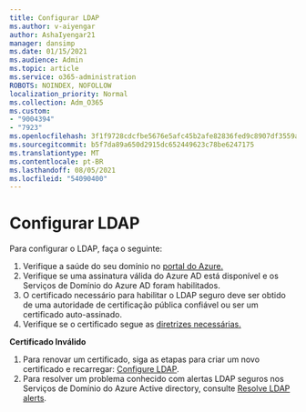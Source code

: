 ```yaml
---
title: Configurar LDAP
ms.author: v-aiyengar
author: AshaIyengar21
manager: dansimp
ms.date: 01/15/2021
ms.audience: Admin
ms.topic: article
ms.service: o365-administration
ROBOTS: NOINDEX, NOFOLLOW
localization_priority: Normal
ms.collection: Adm_O365
ms.custom:
- "9004394"
- "7923"
ms.openlocfilehash: 3f1f9728cdcfbe5676e5afc45b2afe82836fed9c8907df3559ac7daec21194ed
ms.sourcegitcommit: b5f7da89a650d2915dc652449623c78be6247175
ms.translationtype: MT
ms.contentlocale: pt-BR
ms.lasthandoff: 08/05/2021
ms.locfileid: "54090400"
---
```

# <a name="configure-ldap"></a>Configurar LDAP

Para configurar o LDAP, faça o seguinte:

1. Verifique a saúde do seu domínio no [portal do Azure.](https://aka.ms/aadds-health)
1. Verifique se uma assinatura válida do Azure AD está disponível e os Serviços de Domínio do Azure AD foram habilitados.
1. O certificado necessário para habilitar o LDAP seguro deve ser obtido de uma autoridade de certificação pública confiável ou ser um certificado auto-assinado.
1. Verifique se o certificado segue as [diretrizes necessárias.](https://docs.microsoft.com/azure/active-directory-domain-services/active-directory-ds-admin-guide-configure-secure-ldap#requirements-for-the-secure-ldap-certificate)

**Certificado Inválido**
1. Para renovar um certificado, siga as etapas para criar um novo certificado e recarregar: [Configure LDAP](https://docs.microsoft.com/azure/active-directory-domain-services/tutorial-configure-ldaps?WT.mc_id=Portal-Microsoft_Azure_Support).
1. Para resolver um problema conhecido com alertas LDAP seguros nos Serviços de Domínio do Azure Active directory, consulte [Resolve LDAP alerts](https://docs.microsoft.com/azure/active-directory-domain-services/alert-ldaps?WT.mc_id=Portal-Microsoft_Azure_Support).
